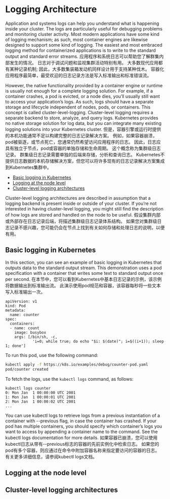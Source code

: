 # Logging Architecture

Application and systems logs can help you understand what is happening inside your cluster. The logs are particularly useful for debugging problems and monitoring cluster activity. Most modern applications have some kind of logging mechanism; as such, most container engines are likewise designed to support some kind of logging. The easiest and most embraced logging method for containerized applications is to write to the standard output and standard error streams.  应用程序和系统日志可以帮助您了解群集内部发生的情况。 日志对于调试问题和监视集群活动特别有用。 大多数现代应用都有某种记录机制; 因此，大多数集装箱发动机同样设计用于支持某种伐木。 容器化应用程序最简单，最受欢迎的日志记录方法是写入标准输出和标准错误流。

However, the native functionality provided by a container engine or runtime is usually not enough for a complete logging solution. For example, if a container crashes, a pod is evicted, or a node dies, you’ll usually still want to access your application’s logs. As such, logs should have a separate storage and lifecycle independent of nodes, pods, or containers. This concept is called cluster-level-logging. Cluster-level logging requires a separate backend to store, analyze, and query logs. Kubernetes provides no native storage solution for log data, but you can integrate many existing logging solutions into your Kubernetes cluster.  但是，容器引擎或运行时提供的本机功能通常不足以构建完整的日志记录解决方案。 例如，如果容器崩溃，pod被驱逐，或节点死亡，您通常仍然希望访问应用程序的日志。 因此，日志应具有独立于节点，pod或容器的单独存储和生命周期。 这个概念称为集群级日志记录。 群集级日志记录需要单独的后端来存储，分析和查询日志。 Kubernetes不提供日志数据的本机存储解决方案，但您可以将许多现有的日志记录解决方案集成到Kubernetes集群中。

* [Basic logging in Kubernetes]()
* [Logging at the node level]()
* [Cluster-level logging architectures]()

Cluster-level logging architectures are described in assumption that a logging backend is present inside or outside of your cluster. If you’re not interested in having cluster-level logging, you might still find the description of how logs are stored and handled on the node to be useful.  假设集群内部或外部存在日志记录后端，将描述集群级日志记录体系结构。 如果您对集群级日志记录不感兴趣，您可能仍会在节点上找到有关如何存储和处理日志的说明，以便有用。

## Basic logging in Kubernetes

In this section, you can see an example of basic logging in Kubernetes that outputs data to the standard output stream. This demonstration uses a pod specification with a container that writes some text to standard output once per second.  在本节中，您可以看到Kubernetes中基本日志记录的示例，该示例将数据输出到标准输出流。 此演示使用pod规范和容器，该容器每秒将一些文本写入标准输出一次。

```
apiVersion: v1
kind: Pod
metadata:
  name: counter
spec:
  containers:
  - name: count
    image: busybox
    args: [/bin/sh, -c,
            'i=0; while true; do echo "$i: $(date)"; i=$((i+1)); sleep 1; done']

```

To run this pod, use the following command:

```bash
kubectl apply -f https://k8s.io/examples/debug/counter-pod.yaml
pod/counter created

```

To fetch the logs, use the `kubectl logs` command, as follows:

```
kubectl logs counter
0: Mon Jan  1 00:00:00 UTC 2001
1: Mon Jan  1 00:00:01 UTC 2001
2: Mon Jan  1 00:00:02 UTC 2001
...

```

You can use kubectl logs to retrieve logs from a previous instantiation of a container with --previous flag, in case the container has crashed. If your pod has multiple containers, you should specify which container’s logs you want to access by appending a container name to the command. See the kubectl logs documentation for more details.  如果容器已崩溃，您可以使用kubectl日志从带有--previous标志的容器的先前实例化中检索日志。 如果您的pod有多个容器，则应通过在命令中附加容器名称来指定要访问的容器的日志。 有关更多详细信息，请参阅kubectl logs文档。

## Logging at the node level



## Cluster-level logging architectures



